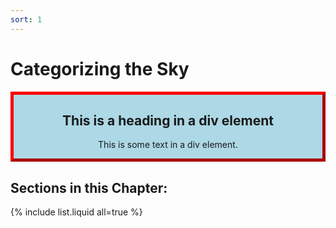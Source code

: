 ```yaml
---
sort: 1
---
```


# Categorizing the Sky

<!-- <a>test</a> -->

<!-- <div style=>
<p>
test2
</p>
</div> -->

<style>
.myDiv {
  border: 5px outset red;
  background-color: lightblue; 
  text-align: center;
}
</style>


<div class="myDiv">
  <h2>This is a heading in a div element</h2>
  <p>This is some text in a div element.</p>
</div>


## Sections in this Chapter:
{% include list.liquid all=true %}
